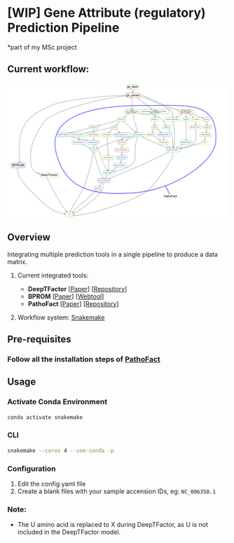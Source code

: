 # [WIP] Gene Attribute (regulatory) Prediction Pipeline 
*part of my MSc project 

## Current workflow:
![alt text](dag.png "workflow")

## Overview
Integrating multiple prediction tools in a single pipeline to produce a data matrix.

1. Current integrated tools:
    - **DeepTFactor**   [[Paper](https://doi.org/10.1073/pnas.2021171118)] [[Repository](https://bitbucket.org/kaistsystemsbiology/deeptfactor/src/master/)]
    - **BPROM** [[Paper](https://www.researchgate.net/publication/259450599_V_Solovyev_A_Salamov_2011_Automatic_Annotation_of_Microbial_Genomes_and_Metagenomic_Sequences_In_Metagenomics_and_its_Applications_in_Agriculture_Biomedicine_and_Environmental_Studies_Ed_RW_Li_Nova_Sc)] [[Webtool](http://www.softberry.com/berry.phtml?topic=bprom&group=programs&subgroup=gfindb)]
    - **PathoFact** [[Paper](https://doi.org/10.1186/s40168-020-00993-9)] [[Repository](https://git-r3lab.uni.lu/laura.denies/PathoFact)]

2. Workflow system: [Snakemake](https://snakemake.github.io/)

## Pre-requisites
### Follow all the installation steps of [PathoFact](https://git-r3lab.uni.lu/laura.denies/PathoFact)

## Usage
### Activate Conda Environment
```bash
conda activate snakemake
```
### CLI 
```bash
snakemake --cores 4 --use-conda -p
```

### Configuration
1. Edit the config.yaml file
2. Create a blank files with your sample accension IDs, eg: `NC_006350.1`

### Note:
* The U amino acid is replaced to X during DeepTFactor, as U is not included in the DeepTFactor model. 